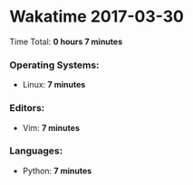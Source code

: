 # Wakatime 2017-03-30

Time Total: **0 hours 7 minutes**

### Operating Systems:
- Linux: **7 minutes** 

### Editors:
- Vim: **7 minutes** 

### Languages:
- Python: **7 minutes** 

